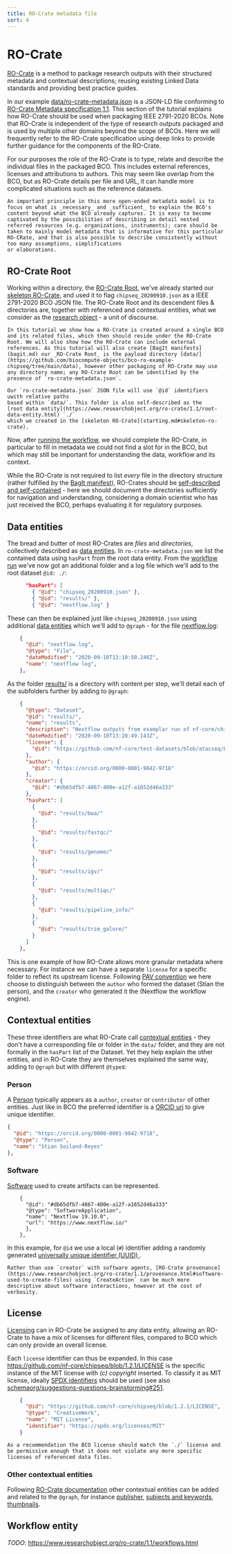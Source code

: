 ```yaml
---
title: RO-Crate metadata file
sort: 4
---
```


# RO-Crate

[RO-Crate](https://www.researchobject.org/ro-crate/) is a method to package research outputs with their structured metadata and contextual descriptions; reusing existing Linked Data standards and providing best practice guides. 

In our example [data/ro-crate-metadata.json](https://github.com/biocompute-objects/bco-ro-example-chipseq/blob/main/data/ro-crate-metadata.json) is a JSON-LD file conforming to [RO-Crate Metadata specification 1.1](https://www.researchobject.org/ro-crate/1.1/). This section of the tutorial explains how RO-Crate should be used when packaging IEEE 2791-2020 BCOs. Note that RO-Crate is independent of the type of research outputs packaged and is used by multiple other domains beyond the scope of BCOs.  Here we will frequently refer to the RO-Crate specification using deep links to provide further guidance for the components of the RO-Crate.

For our purposes the role of the RO-Crate is to type, relate and describe the individual files in the packaged BCO. This includes external references, licenses and attributions to authors. This may seem like overlap from the BCO, but as RO-Crate details per file and URL, it can handle more complicated situations such as the reference datasets. 

```tip
An important principle in this more open-ended metadata model is to focus on what is _necessary_ and _sufficient_ to explain the BCO's content beyond what the BCO already captures. It is easy to become captivated by the possibilities of describing in detail nested referred resources (e.g. organizations, instruments); care should be taken to mainly model metadata that is informative for this particular RO-CRate, and that is also possible to describe consistently without too many assumptions, simplifications
or elaborations.
```

## RO-Crate Root

Working within a directory, the [RO-Crate Root](https://www.researchobject.org/ro-crate/1.1/structure.html), we've already started our [skeleton RO-Crate](starting.md#skeleton-ro-crate), and used it to flag `chipseq_20200910.json` as a IEEE 2791-2020 BCO JSON file. The RO-Crate Root and its descendent files & directories are, together with referenced and contextual entities, what we consider as the [research object](https://www.researchobject.org/) - a unit of discourse.

```tip
In this tutorial we show how a RO-Crate is created around a single BCO and its related files, which then should reside under the RO-Crate Root. We will also show how the RO-Crate can include external references. As this tutorial will also create [BagIt manifests](bagit.md) our _RO-Crate Root_ is the payload directory [data/](https://github.com/biocompute-objects/bco-ro-example-chipseq/tree/main/data), however other packaging of RO-Crate may use any directory name; any RO-Crate Root can be identified by the presence of `ro-crate-metadata.json`.
```

```note
Our `ro-crate-metadata.json` JSON file will use `@id` identifiers uwith relative paths 
based within `data/`. This folder is also self-described as the
[root data entity](https://www.researchobject.org/ro-crate/1.1/root-data-entity.html) `./`
which we created in the [skeleton RO-Crate](starting.md#skeleton-ro-crate).
```

Now, after [running the workflow](running.md), we should complete the RO-Crate, in particular to fill in metadata we could not find a slot for in the BCO, but which may still be important for understanding the data, workflow and its context. 

While the RO-Crate is not required to list _every_ file in the directory structure (rather fulfilled by the [BagIt manifest](bagit.md)), RO-Crates should be [self-described and self-contained](https://www.researchobject.org/ro-crate/1.1/structure.html#self-describing-and-self-contained) - here we should document the directories sufficiently for navigation and understanding, considering a domain scientist who has just received the BCO, perhaps evaluating it for regulatory purposes.

## Data entities

The bread and butter of most RO-Crates are _files_ and _directories_, collectively described as [data entities](https://www.researchobject.org/ro-crate/1.1/data-entities.html). In `ro-crate-metadata.json` we list the contained data using `hasPart` from the root data entity. From the [workflow run](running.md) we've now got an additional folder and a log file which we'll add to the root dataset `@id: ./`:

```json
      "hasPart": [
        { "@id": "chipseq_20200910.json" },
        { "@id": "results/" },
        { "@id": "nextflow.log" }
```

These can then be explained just like `chipseq_20200910.json` using additional [data entities](https://www.researchobject.org/ro-crate/1.1/data-entities.html#referencing-files-and-folders-from-the-root-data-entity) which we'll add to `@graph` - for the file [nextflow.log](https://github.com/biocompute-objects/bco-ro-example-chipseq/blob/main/data/nextflow.log):

```json
    {
      "@id": "nextflow.log",
      "@type": "File",
      "dateModified": "2020-09-10T13:10:50.246Z",
      "name": "nextflow log",
    },
```

As the folder [results/](https://github.com/biocompute-objects/bco-ro-example-chipseq/blob/main/data/results) is a directory with content per step, we'll detail each of the subfolders further by adding to `@graph`:

```json
    {
      "@type": "Dataset",
      "@id": "results/",
      "name": "results",
      "description": "Nextflow outputs from examplar run of nf-core/chipseq pipeline workflow.",
      "dateModified": "2020-09-10T13:20:49.143Z",
      "license": {
        "@id": "https://github.com/nf-core/test-datasets/blob/atacseq/LICENSE"
      },
      "author": {
        "@id": "https://orcid.org/0000-0001-9842-9718"
      },
      "creator": {
        "@id": "#db65dfb7-4867-400e-a12f-a1652d46a333"
      },
      "hasPart": [
        {
          "@id": "results/bwa/"
        },
        {
          "@id": "results/fastqc/"
        },
        {
          "@id": "results/genome/"
        },
        {
          "@id": "results/igv/"
        },
        {
          "@id": "results/multiqc/"
        },
        {
          "@id": "results/pipeline_info/"
        },
        {
          "@id": "results/trim_galore/"
        }
      ]
    },
```

This is one example of how RO-Crate allows more granular metadata where necessary. For instance we can have a separate `license` for a specific folder to reflect its upstream license. Following [PAV convention](http://pav-ontology.github.io/pav/) we here choose to distinguish between the `author` who formed the dataset (Stian the person), and the `creator` who generated it the (Nextflow the workflow engine). 


## Contextual entities

These three identifiers are what RO-Crate call [contextual entities](https://www.researchobject.org/ro-crate/1.1/contextual-entities.html) - they don't have a corresponding file or folder in the `data/` folder, and they are not formally in the `hasPart` list of the Dataset. Yet they help explain the other entities, and in RO-Crate they are themselves explained the same way, adding to `@graph` but with different `@type`s:

### Person

A [Person](https://www.researchobject.org/ro-crate/1.1/contextual-entities.html#people) typically appears as a `author`, `creator` or `contributor` of other entities. Just like in BCO the preferred identifier is a [ORCID uri](https://orcid.org/) to give unique identifier.

```json
{
  "@id": "https://orcid.org/0000-0001-9842-9718",
  "@type": "Person",
  "name": "Stian Soiland-Reyes"
},
```

### Software

[Software](https://www.researchobject.org/ro-crate/1.1/provenance.html#software-used-to-create-files) used to create artifacts can be represented.

```
    {
      "@id": "#db65dfb7-4867-400e-a12f-a1652d46a333"
      "@type": "SoftwareApplication",
      "name": "Nextflow 19.10.0",
      "url": "https://www.nextflow.io/"
      },
    },
```

In this example, for `@id` we use a local (`#`) identifier adding a randomly generated [universally unique identifier (UUID) ](https://en.wikipedia.org/wiki/Universally_unique_identifier).

```note
Rather than use `creator` with software agents, [RO-Crate provenance](https://www.researchobject.org/ro-crate/1.1/provenance.html#software-used-to-create-files) using `CreateAction` can be much more descriptive about software interactions, however at the cost of verbosity.
```

## License

[Licensing](https://www.researchobject.org/ro-crate/1.1/contextual-entities.html#licensing-access-control-and-copyright) can in RO-Crate be assigned to any data entity, allowing an RO-Crate to have a mix of licenses for different files, compared to BCO which can only provide an overall license.

Each `license` identifier can thus be expanded. In this case <https://github.com/nf-core/chipseq/blob/1.2.1/LICENSE> is the specific instance of the MIT license with _(c) copyright_ inserted. To classify it as MIT license, ideally [SPDX identifiers]() should be used (see also [schemaorg/suggestions-questions-brainstorming#251](https://github.com/schemaorg/suggestions-questions-brainstorming/issues/251).

```json
    {
      "@id": "https://github.com/nf-core/chipseq/blob/1.2.1/LICENSE",
      "@type": "CreativeWork",
      "name": "MIT License",
      "identifier": "https://spdx.org/licenses/MIT"
    }
```

```tip
As a recommendation the BCO license should match the `./` license and be permissive enough that it does not violate any more specific licenses of referenced data files.
```

### Other contextual entities

Following [RO-Crate documentation](https://www.researchobject.org/ro-crate/1.1/contextual-entities.html) other contextual entities can be added and related to the `@graph`, for instance [publisher](https://www.researchobject.org/ro-crate/1.1/contextual-entities.html#publisher), [subjects and keywords](https://www.researchobject.org/ro-crate/1.1/contextual-entities.html#subjects--keywords), [thumbnails](https://www.researchobject.org/ro-crate/1.1/contextual-entities.html#thumbnails).


## Workflow entity

_TODO_: <https://www.researchobject.org/ro-crate/1.1/workflows.html>